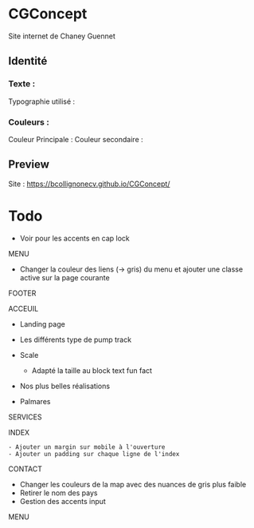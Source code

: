 # CGConcept

Site internet de Chaney Guennet

## Identité

### Texte :
Typographie utilisé : 

### Couleurs :
Couleur Principale :
Couleur secondaire :

## Preview
Site : https://bcollignonecv.github.io/CGConcept/

# Todo

- Voir pour les accents en cap lock

MENU
<!-- - Reduire l'inter margin entre les éléments du footer sur le menu -->
<!-- - Reduire la taille des liens dans le menu col -1 -->
<!-- - Remonter les liens du menu  -->
- Changer la couleur des liens (-> gris) du menu et ajouter une classe active sur la page courante
<!-- - téléphone +33 (0)7 87 95 37 79 -->
<!-- - "Fermer" au lieu de "close" -->

FOOTER

<!-- - Ajouter de l'espace entre contact et suivez-nous -->

ACCEUIL 

- Landing page
    <!-- - Ajouter le titre -->

- Les différents type de pump track
    <!-- - Image avec filtre -->
    <!-- - Grossir le text -->

- Scale
    <!-- - Passer la font en bold -->
    - Adapté la taille au block text fun fact

- Nos plus belles réalisations
    <!-- - Animation de nos plus belles réalisations -->
    <!-- - Augmenter la taille des text de nos plus belles réalisations -->
    <!-- - Ajouter un active -->
    <!-- - Ajouter un fond de couleur sur l'index nos plus belles réalisations -->
    <!-- - Index Reduire margin top entre title et content -->

- Palmares
    <!-- - Index Reduire margin top entre title et content -->
    <!-- - Section trop haute -->



SERVICES

<!-- - Reduir les margins des dropdown -->

INDEX 

<!-- - Text gris foncé de base -->
<!-- - Text gris au hover de l'index -->
<!-- - Text gris foncé sur l'élément actifs -->
    - Ajouter un margin sur mobile à l'ouverture
    - Ajouter un padding sur chaque ligne de l'index

CONTACT

- Changer les couleurs de la map avec des nuances de gris plus faible
- Retirer le nom des pays
- Gestion des accents input

MENU 

<!-- - Changer le easing de l'animation de menu -->
